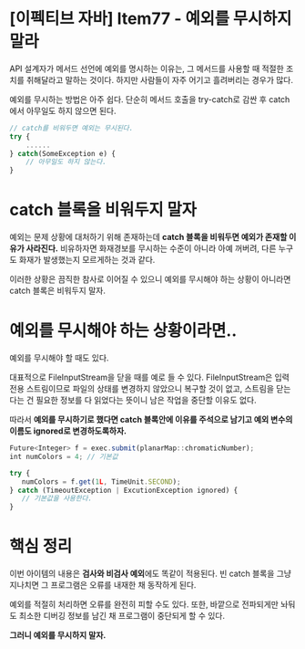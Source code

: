 # [이펙티브 자바] Item77 - 예외를 무시하지 말라

API 설계자가 메서드 선언에 예외를 명시하는 이유는, 그 메서드를 사용할 때 적절한 조치를 취해달라고 말하는 것이다. 하지만 사람들이 자주 어기고 흘려버리는 경우가 많다. 

예외를 무시하는 방법은 아주 쉽다. 단순히 메서드 호출을 try-catch로 감싼 후 catch에서 아무일도 하지 않으면 된다.

```jsx
// catch를 비워두면 예외는 무시된다.
try {
    ......
} catch(SomeException e) {
    // 아무일도 하지 않는다.
}
```

# catch 블록을 비워두지 말자

예외는 문제 상황에 대처하기 위해 존재하는데 **catch 블록을 비워두면 예외가 존재할 이유가 사라진다.**  비유하자면 화재경보를 무시하는 수준이 아니라 아예 꺼버려, 다른 누구도 화재가 발생했는지 모르게하는 것과 같다.

이러한 상황은 끔직한 참사로 이어질 수 있으니 예외를 무시해야 하는 상황이 아니라면 catch 블록은 비워두지 말자.

# 예외를 무시해야 하는 상황이라면..

예외를 무시해야 할 때도 있다. 

대표적으로 FileInputStream을 닫을 때를 예로 들 수 있다. FileInputStream은 입력 전용 스트림이므로 파일의 상태를 변경하지 않았으니 복구할 것이 없고, 스트림을 닫는다는 건 필요한 정보를 다 읽었다는 뜻이니 남은 작업을 중단할 이유도 없다.

따라서 **예외를 무시하기로 했다면 catch 블록안에 이유를 주석으로 남기고 예외 변수의 이름도 ignored로 변경하도록하자.**

```jsx
Future<Integer> f = exec.submit(planarMap::chromaticNumber);
int numColors = 4; // 기본값

try {
   numColors = f.get(1L, TimeUnit.SECOND);
} catch (TimeoutException | ExcutionException ignored) {
   // 기본값을 사용한다.
}
```

# 핵심 정리

이번 아이템의 내용은 **검사와 비검사 예외**에도 똑같이 적용된다. 빈 catch 블록을 그냥 지나치면 그 프로그램은 오류를 내재한 채 동작하게 된다.

예외를 적절히 처리하면 오류를 완전히 피할 수도 있다. 또한, 바깥으로 전파되게만 놔둬도 최소한 디버깅 정보를 남긴 채 프로그램이 중단되게 할 수 있다.

**그러니 예외를 무시하지 말자.**